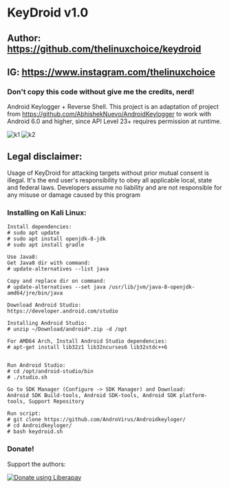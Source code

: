 # KeyDroid v1.0
## Author: https://github.com/thelinuxchoice/keydroid
## IG: https://www.instagram.com/thelinuxchoice
### Don't copy this code without give me the credits, nerd! 

Android Keylogger + Reverse Shell. This project is an adaptation of project from https://github.com/AbhishekNuevo/AndroidKeylogger to work with Android 6.0 and higher, since API Level 23+ requires permission at runtime.

![k1](https://user-images.githubusercontent.com/34893261/44440300-d530e500-a59d-11e8-9c2f-dbcf90b91929.png)
![k2](https://user-images.githubusercontent.com/34893261/44440304-d9f59900-a59d-11e8-90cb-5f63ed0f64a6.png)

## Legal disclaimer:

Usage of KeyDroid for attacking targets without prior mutual consent is illegal. It's the end user's responsibility to obey all applicable local, state and federal laws. Developers assume no liability and are not responsible for any misuse or damage caused by this program 


### Installing on Kali Linux:
```
Install dependencies:
# sudo apt update
# sudo apt install openjdk-8-jdk
# sudo apt install gradle

Use Java8:
Get Java8 dir with command:
# update-alternatives --list java

Copy and replace dir on command:
# update-alternatives --set java /usr/lib/jvm/java-8-openjdk-amd64/jre/bin/java

Download Android Studio:
https://developer.android.com/studio

Installing Android Studio:
# unzip ~/Download/android*.zip -d /opt

For AMD64 Arch, Install Android Studio dependencies:
# apt-get install lib32z1 lib32ncurses6 lib32stdc++6


Run Android Studio:
# cd /opt/android-studio/bin
# ./studio.sh

Go to SDK Manager (Configure -> SDK Manager) and Download:
Android SDK Build-tools, Android SDK-tools, Android SDK platform-tools, Support Repository

Run script:
# git clone https://github.com/AndroVirus/Androidkeyloger/
# cd Androidkeyloger/
# bash keydroid.sh

```

### Donate!
Support the authors:

<noscript><a href="https://liberapay.com/thelinuxchoice/donate"><img alt="Donate using Liberapay" src="https://liberapay.com/assets/widgets/donate.svg"></a></noscript>

